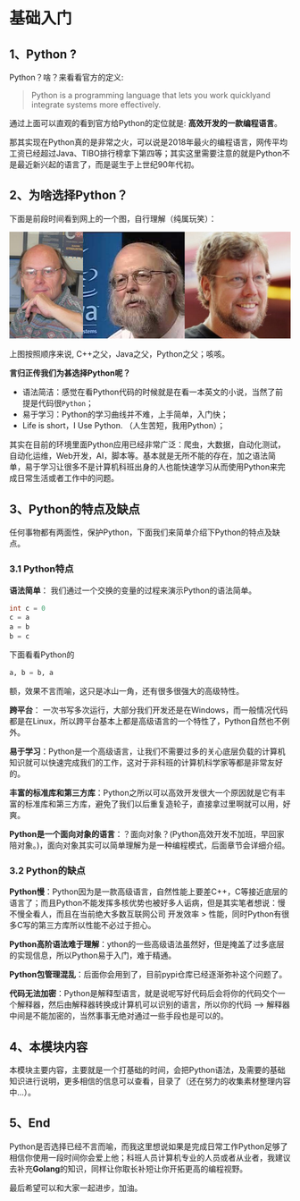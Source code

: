 # 基础入门

## 1、Python ?

Python？啥？来看看官方的定义:

> Python is a programming language that lets you work quicklyand integrate systems more effectively.

通过上面可以直观的看到官方给Python的定位就是: **高效开发的一款编程语言**。

那其实现在Python真的是非常之火，可以说是2018年最火的编程语言，网传平均工资已经超过Java、TIBO排行榜拿下第四等；其实这里需要注意的就是Python不是最近新兴起的语言了，而是诞生于上世纪90年代初。

## 2、为啥选择Python？

下面是前段时间看到网上的一个图，自行理解（纯属玩笑）：

![C++ Java Python 创始人](./image/prog-c++-java-python.png)

上图按照顺序来说, C++之父，Java之父，Python之父；咳咳。

**言归正传我们为甚选择Python呢？**

- 语法简洁：感觉在看Python代码的时候就是在看一本英文的小说，当然了前提是代码很`Python`；
- 易于学习：Python的学习曲线并不难，上手简单，入门快；
- Life is short，I Use Python. （人生苦短，我用Python）；

其实在目前的环境里面Python应用已经非常广泛：爬虫，大数据，自动化测试，自动化运维，Web开发，AI，脚本等。基本就是无所不能的存在，加之语法简单，易于学习让很多不是计算机科班出身的人也能快速学习从而使用Python来完成日常生活或者工作中的问题。

## 3、Python的特点及缺点

任何事物都有两面性，保护Python，下面我们来简单介绍下Python的特点及缺点。

### 3.1 Python特点

**语法简单**： 我们通过一个交换的变量的过程来演示Python的语法简单。

```c
int c = 0
c = a
a = b
b = c
```

下面看看Python的

```python
a, b = b, a
```

额，效果不言而喻，这只是冰山一角，还有很多很强大的高级特性。

**跨平台**： 一次书写多次运行，大部分我们开发还是在Windows，而一般情况代码都是在Linux，所以跨平台基本上都是高级语言的一个特性了，Python自然也不例外。

**易于学习**：Python是一个高级语言，让我们不需要过多的关心底层负载的计算机知识就可以快速完成我们的工作，这对于非科班的计算机科学家等都是非常友好的。

**丰富的标准库和第三方库**：Python之所以可以高效开发很大一个原因就是它有丰富的标准库和第三方库，避免了我们以后重复造轮子，直接拿过里啊就可以用，好爽。

**Python是一个面向对象的语言**：？面向对象？(Python高效开发不加班，早回家陪对象。)，面向对象其实可以简单理解为是一种编程模式，后面章节会详细介绍。

### 3.2 Python的缺点

**Python慢**：Python因为是一款高级语言，自然性能上要差C++，C等接近底层的语言了；而且Python不能发挥多核优势也被好多人诟病，但是其实笔者想说：慢不慢全看人，而且在当前绝大多数互联网公司 开发效率 > 性能，同时Python有很多C写的第三方库所以性能不必过于担心。

**Python高阶语法难于理解**：ython的一些高级语法虽然好，但是掩盖了过多底层的实现信息，所以Python易于入门，难于精通。

**Python包管理混乱**：后面你会用到了，目前pypi仓库已经逐渐弥补这个问题了。

**代码无法加密**：Python是解释型语言，就是说呢写好代码后会将你的代码交个一个解释器，然后由解释器转换成计算机可以识别的语言，所以你的代码 --> 解释器中间是不能加密的，当然事事无绝对通过一些手段也是可以的。

## 4、本模块内容

本模块主要内容，主要就是一个打基础的时间，会把Python语法，及需要的基础知识进行说明，更多相信的信息可以查看，目录了（还在努力的收集素材整理内容中...）。

## 5、End

Python是否选择已经不言而喻，而我这里想说如果是完成日常工作Python足够了相信你使用一段时间你会爱上他；科班人员计算机专业的人员或者从业者，我建议去补充**Golang**的知识，同样让你取长补短让你开拓更高的编程视野。

最后希望可以和大家一起进步，加油。



